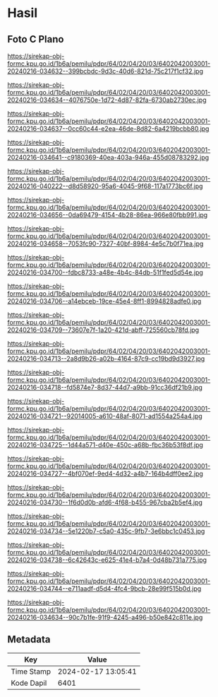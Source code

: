 # Hasil

## Foto C Plano

https://sirekap-obj-formc.kpu.go.id/1b6a/pemilu/pdpr/64/02/04/20/03/6402042003001-20240216-034632--399bcbdc-9d3c-40d6-821d-75c217f1cf32.jpg

https://sirekap-obj-formc.kpu.go.id/1b6a/pemilu/pdpr/64/02/04/20/03/6402042003001-20240216-034634--4076750e-1d72-4d87-82fa-6730ab2730ec.jpg

https://sirekap-obj-formc.kpu.go.id/1b6a/pemilu/pdpr/64/02/04/20/03/6402042003001-20240216-034637--0cc60c44-e2ea-46de-8d82-6a4219bcbb80.jpg

https://sirekap-obj-formc.kpu.go.id/1b6a/pemilu/pdpr/64/02/04/20/03/6402042003001-20240216-034641--c9180369-40ea-403a-946a-455d08783292.jpg

https://sirekap-obj-formc.kpu.go.id/1b6a/pemilu/pdpr/64/02/04/20/03/6402042003001-20240216-040222--d8d58920-95a6-4045-9f68-117a1773bc6f.jpg

https://sirekap-obj-formc.kpu.go.id/1b6a/pemilu/pdpr/64/02/04/20/03/6402042003001-20240216-034656--0da69479-4154-4b28-86ea-966e80fbb991.jpg

https://sirekap-obj-formc.kpu.go.id/1b6a/pemilu/pdpr/64/02/04/20/03/6402042003001-20240216-034658--7053fc90-7327-40bf-8984-4e5c7b0f71ea.jpg

https://sirekap-obj-formc.kpu.go.id/1b6a/pemilu/pdpr/64/02/04/20/03/6402042003001-20240216-034700--fdbc8733-a48e-4b4c-84db-51f1fed5d54e.jpg

https://sirekap-obj-formc.kpu.go.id/1b6a/pemilu/pdpr/64/02/04/20/03/6402042003001-20240216-034706--a14ebceb-19ce-45e4-8ff1-8994828adfe0.jpg

https://sirekap-obj-formc.kpu.go.id/1b6a/pemilu/pdpr/64/02/04/20/03/6402042003001-20240216-034709--73607e7f-1a20-421d-abff-725560cb78fd.jpg

https://sirekap-obj-formc.kpu.go.id/1b6a/pemilu/pdpr/64/02/04/20/03/6402042003001-20240216-034713--2a8d9b26-a02b-4164-87c9-cc19bd9d3927.jpg

https://sirekap-obj-formc.kpu.go.id/1b6a/pemilu/pdpr/64/02/04/20/03/6402042003001-20240216-034718--fd5874e7-8d37-44d7-a9bb-91cc36df21b9.jpg

https://sirekap-obj-formc.kpu.go.id/1b6a/pemilu/pdpr/64/02/04/20/03/6402042003001-20240216-034721--92014005-a610-48af-8071-ad1554a254a4.jpg

https://sirekap-obj-formc.kpu.go.id/1b6a/pemilu/pdpr/64/02/04/20/03/6402042003001-20240216-034725--1d44a571-d40e-450c-a68b-fbc36b53f8df.jpg

https://sirekap-obj-formc.kpu.go.id/1b6a/pemilu/pdpr/64/02/04/20/03/6402042003001-20240216-034727--4bf070ef-9ed4-4d32-a4b7-164b4dff0ee2.jpg

https://sirekap-obj-formc.kpu.go.id/1b6a/pemilu/pdpr/64/02/04/20/03/6402042003001-20240216-034730--1f6d0d0b-afd6-4f68-b455-967cba2b5ef4.jpg

https://sirekap-obj-formc.kpu.go.id/1b6a/pemilu/pdpr/64/02/04/20/03/6402042003001-20240216-034734--5e1220b7-c5a0-435c-9fb7-3e6bbc1c0453.jpg

https://sirekap-obj-formc.kpu.go.id/1b6a/pemilu/pdpr/64/02/04/20/03/6402042003001-20240216-034738--6c42643c-e625-41e4-b7a4-0d48b731a775.jpg

https://sirekap-obj-formc.kpu.go.id/1b6a/pemilu/pdpr/64/02/04/20/03/6402042003001-20240216-034744--e711aadf-d5d4-4fc4-9bcb-28e99f515b0d.jpg

https://sirekap-obj-formc.kpu.go.id/1b6a/pemilu/pdpr/64/02/04/20/03/6402042003001-20240216-034634--90c7b1fe-91f9-4245-a496-b50e842c811e.jpg


## Metadata

| Key        | Value               |
| ---------- | ------------------- |
| Time Stamp | 2024-02-17 13:05:41 |
| Kode Dapil | 6401                |



